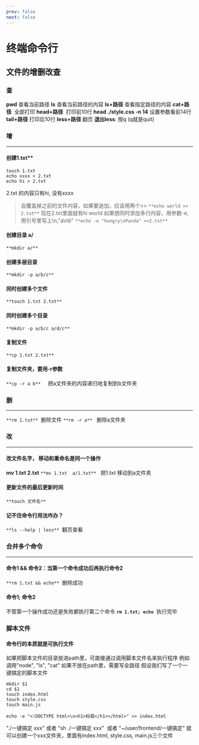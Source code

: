 ```yaml
---
prev: false
next: false
---
```

# 终端命令行

## 文件的增删改查

### 查

**pwd** 查看当前路径
**ls** 查看当前路径的内容
**ls+路径** 查看指定路径的内容
**cat+路径**  全部打印
**head+路径**  打印前10行
**head ./style.css -n 14**     设置参数看前14行
**tail+路径** 打印后10行
**less+路径**   翻页
**退出less**: 按q (q就是quit)

### 增

---

#### 创建1.txt**

```
touch 1.txt
echo xxxx > 2.txt
echo hi > 2.txt
```

2.txt 的内容只有hi, 没有xxxx
>会覆盖掉之前的文件内容，如果要追加，应该用两个>>
`**echo world >> 2.txt**`
现在2.txt里面就有hi world
如果想同时添加多行内容，用参数-e, 用引号里写上\n,"a\nb"
`**echo -e "hungry\nPanda" >>2.txt**`

#### 创建目录 a/

`**mkdir a/**`

#### 创建多层目录

`**mkdir -p a/b/c**`

#### 同时创建多个文件

`**touch 1.txt 2.txt**`

#### 同时创建多个目录

`**mkdir -p a/b/c a/d/c**`

#### 复制文件

`**cp 1.txt 2.txt**`

#### 复制文件夹，要用-r参数

`**cp -r a b**`     把a文件夹的内容递归地复制到b文件夹

### 删

---

`**rm 1.txt**`  删除文件
`**rm -r a**`   删除a文件夹

### 改

---

#### 改文件名字， 移动和重命名是同一个操作

**mv 1.txt 2.txt**
`**mv 1.txt  a/1.txt**`   把1.txt 移动到a文件夹

#### 更新文件的最后更新时间

`**touch 文件名**`

#### 记不住命令行用法咋办？

`**ls --help | less**`   翻页查看

### 合并多个命令

---

#### 命令1 && 命令2：当第一个命令成功后再执行命令2

`**rm 1.txt && echo**`  删除成功

#### 命令1; 命令2

不管第一个操作成功还是失败都执行第二个命令
**`rm 1.txt; echo`**  执行完毕

### 脚本文件

#### 命令行的本质就是可执行文件

如果把脚本文件的目录放进path里，可直接通过调用脚本文件名来执行程序
例如调用"node", "ls", "cat"
如果不放在path里，需要写全路径
假设我们写了一个一键搞定的脚本文件

```git
mkdir $1
cd $1
touch index.html
touch style.css
touch main.js

echo -e "<!DOCTYPE html>\n<h1>标题</h1></html>" >> index.html
```

"./一键搞定 xxx" 或者 "sh ./一键搞定 xxx"  或者 "~/user/frontend/一键搞定"
就可以创建一个xxx文件夹，里面有index.html, style.css, main.js三个文件
